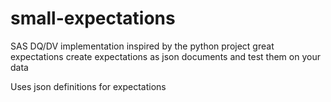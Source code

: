 # small-expectations
SAS DQ/DV implementation inspired by the python project great expectations
create expectations as json documents and test them on your data

Uses json definitions for expectations